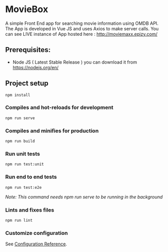 # MovieBox
A simple Front End app for searching movie information using OMDB API. The App is developed in Vue JS and uses Axios to make server calls. You can see LIVE instance of App hosted here : http://moviemaxx.epizy.com/

## Prerequisites:
- Node JS ( Latest Stable Release ) you can download it from https://nodejs.org/en/

## Project setup
```
npm install
```

### Compiles and hot-reloads for development
```
npm run serve
```

### Compiles and minifies for production
```
npm run build
```

### Run unit tests
```
npm run test:unit
```

### Run end to end tests
```
npm run test:e2e
```
*Note: This command needs npm run serve to be running in the background*

### Lints and fixes files
```
npm run lint
```

### Customize configuration
See [Configuration Reference](https://cli.vuejs.org/config/).
